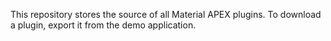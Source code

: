 This repository stores the source of all Material APEX plugins. To download a plugin, export it from the demo application.
